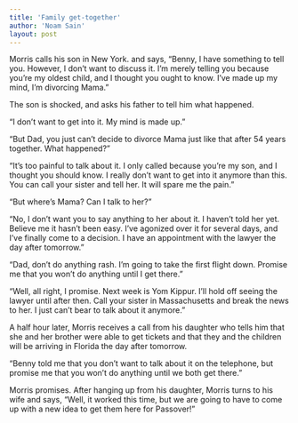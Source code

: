 ```yaml
---
title: 'Family get-together'
author: 'Noam Sain'
layout: post
---
```


Morris calls his son in New York. and says, “Benny, I have something to tell you. However, I don’t want to discuss it. I’m merely telling you because you’re my oldest child, and I thought you ought to know. I’ve made up my mind, I’m divorcing Mama.”

The son is shocked, and asks his father to tell him what happened.

“I don’t want to get into it. My mind is made up.”

“But Dad, you just can’t decide to divorce Mama just like that after 54 years together. What happened?”

“It’s too painful to talk about it. I only called because you’re my son, and I thought you should know. I really don’t want to get into it anymore than this. You can call your sister and tell her. It will spare me the pain.”

“But where’s Mama? Can I talk to her?”

“No, I don’t want you to say anything to her about it. I haven’t told her yet. Believe me it hasn’t been easy. I’ve agonized over it for several days, and I’ve finally come to a decision. I have an appointment with the lawyer the day after tomorrow.”

“Dad, don’t do anything rash. I’m going to take the first flight down. Promise me that you won’t do anything until I get there.”

“Well, all right, I promise. Next week is Yom Kippur. I’ll hold off seeing the lawyer until after then. Call your sister in Massachusetts and break the news to her. I just can’t bear to talk about it anymore.”

A half hour later, Morris receives a call from his daughter who tells him that she and her brother were able to get tickets and that they and the children will be arriving in Florida the day after tomorrow.

“Benny told me that you don’t want to talk about it on the telephone, but promise me that you won’t do anything until we both get there.”

Morris promises. After hanging up from his daughter, Morris turns to his wife and says, “Well, it worked this time, but we are going to have to come up with a new idea to get them here for Passover!”
